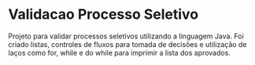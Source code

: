 # Validacao Processo Seletivo
Projeto para validar processos seletivos utilizando a linguagem Java. Foi criado listas, controles de fluxos para tomada de decisões e utilização de laços como for, while e do while para imprimir a lista dos aprovados.
